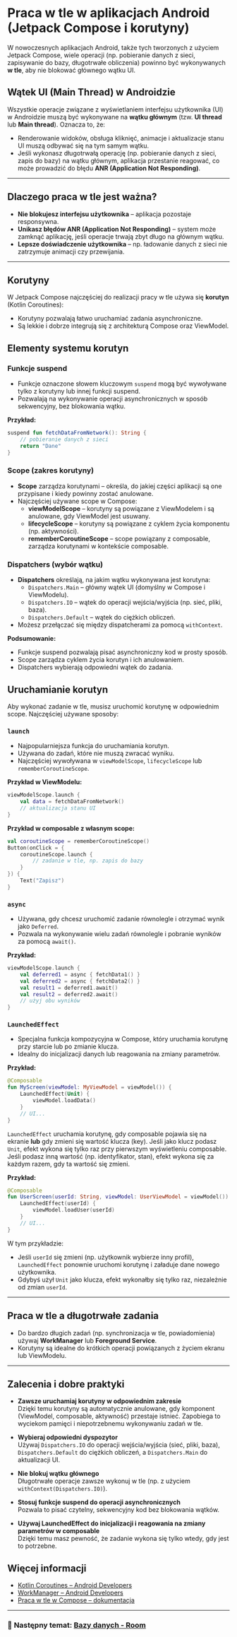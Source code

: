 # Praca w tle w aplikacjach Android (Jetpack Compose i korutyny)

W nowoczesnych aplikacjach Android, także tych tworzonych z użyciem Jetpack Compose, wiele operacji (np. pobieranie danych z sieci, zapisywanie do bazy, długotrwałe obliczenia) powinno być wykonywanych **w tle**, aby nie blokować głównego wątku UI.

## Wątek UI (Main Thread) w Androidzie

Wszystkie operacje związane z wyświetlaniem interfejsu użytkownika (UI) w Androidzie muszą być wykonywane na **wątku głównym** (tzw. **UI thread** lub **Main thread**). Oznacza to, że:

- Renderowanie widoków, obsługa kliknięć, animacje i aktualizacje stanu UI muszą odbywać się na tym samym wątku.
- Jeśli wykonasz długotrwałą operację (np. pobieranie danych z sieci, zapis do bazy) na wątku głównym, aplikacja przestanie reagować, co może prowadzić do błędu **ANR (Application Not Responding)**.
  
---

## Dlaczego praca w tle jest ważna?

- **Nie blokujesz interfejsu użytkownika** – aplikacja pozostaje responsywna.
- **Unikasz błędów ANR (Application Not Responding)** – system może zamknąć aplikację, jeśli operacje trwają zbyt długo na głównym wątku.
- **Lepsze doświadczenie użytkownika** – np. ładowanie danych z sieci nie zatrzymuje animacji czy przewijania.

---

## Korutyny

W Jetpack Compose najczęściej do realizacji pracy w tle używa się **korutyn** (Kotlin Coroutines):

- Korutyny pozwalają łatwo uruchamiać zadania asynchroniczne.
- Są lekkie i dobrze integrują się z architekturą Compose oraz ViewModel.

## Elementy systemu korutyn

### Funkcje suspend

- Funkcje oznaczone słowem kluczowym `suspend` mogą być wywoływane tylko z korutyny lub innej funkcji suspend.
- Pozwalają na wykonywanie operacji asynchronicznych w sposób sekwencyjny, bez blokowania wątku.

**Przykład:**
```kotlin
suspend fun fetchDataFromNetwork(): String {
    // pobieranie danych z sieci
    return "Dane"
}
```

### Scope (zakres korutyny)

- **Scope** zarządza korutynami – określa, do jakiej części aplikacji są one przypisane i kiedy powinny zostać anulowane.
- Najczęściej używane scope w Compose:
  - **viewModelScope** – korutyny są powiązane z ViewModelem i są anulowane, gdy ViewModel jest usuwany.
  - **lifecycleScope** – korutyny są powiązane z cyklem życia komponentu (np. aktywności).
  - **rememberCoroutineScope** – scope powiązany z composable, zarządza korutynami w kontekście composable.


### Dispatchers (wybór wątku)

- **Dispatchers** określają, na jakim wątku wykonywana jest korutyna:
  - `Dispatchers.Main` – główny wątek UI (domyślny w Compose i ViewModelu).
  - `Dispatchers.IO` – wątek do operacji wejścia/wyjścia (np. sieć, pliki, baza).
  - `Dispatchers.Default` – wątek do ciężkich obliczeń.
- Możesz przełączać się między dispatcherami za pomocą `withContext`.

**Podsumowanie:**
- Funkcje suspend pozwalają pisać asynchroniczny kod w prosty sposób.
- Scope zarządza cyklem życia korutyn i ich anulowaniem.
- Dispatchers wybierają odpowiedni wątek do zadania.

  
## Uruchamianie korutyn

Aby wykonać zadanie w tle, musisz uruchomić korutynę w odpowiednim scope. Najczęściej używane sposoby:

### `launch`

- Najpopularniejsza funkcja do uruchamiania korutyn.
- Używana do zadań, które nie muszą zwracać wyniku.
- Najczęściej wywoływana w `viewModelScope`, `lifecycleScope` lub `rememberCoroutineScope`.

**Przykład w ViewModelu:**
```kotlin
viewModelScope.launch {
    val data = fetchDataFromNetwork()
    // aktualizacja stanu UI
}
```

**Przykład w composable z własnym scope:**
```kotlin
val coroutineScope = rememberCoroutineScope()
Button(onClick = {
    coroutineScope.launch {
        // zadanie w tle, np. zapis do bazy
    }
}) {
    Text("Zapisz")
}
```

### `async`

- Używana, gdy chcesz uruchomić zadanie równolegle i otrzymać wynik jako `Deferred`.
- Pozwala na wykonywanie wielu zadań równolegle i pobranie wyników za pomocą `await()`.

**Przykład:**
```kotlin
viewModelScope.launch {
    val deferred1 = async { fetchData1() }
    val deferred2 = async { fetchData2() }
    val result1 = deferred1.await()
    val result2 = deferred2.await()
    // użyj obu wyników
}
```

### `LaunchedEffect`

- Specjalna funkcja kompozycyjna w Compose, który uruchamia korutynę przy starcie  lub po zmianie klucza.
- Idealny do inicjalizacji danych lub reagowania na zmiany parametrów.

**Przykład:**
```kotlin
@Composable
fun MyScreen(viewModel: MyViewModel = viewModel()) {
    LaunchedEffect(Unit) {
        viewModel.loadData()
    }
    // UI...
}
```
`LaunchedEffect` uruchamia korutynę, gdy composable pojawia się na ekranie **lub** gdy zmieni się wartość klucza (key). Jeśli jako klucz podasz `Unit`, efekt wykona się tylko raz przy pierwszym wyświetleniu composable. Jeśli podasz inną wartość (np. identyfikator, stan), efekt wykona się za każdym razem, gdy ta wartość się zmieni.

**Przykład:**
```kotlin
@Composable
fun UserScreen(userId: String, viewModel: UserViewModel = viewModel()) {
    LaunchedEffect(userId) {
        viewModel.loadUser(userId)
    }
    // UI...
}
```
W tym przykładzie:
- Jeśli `userId` się zmieni (np. użytkownik wybierze inny profil), `LaunchedEffect` ponownie uruchomi korutynę i załaduje dane nowego użytkownika.
- Gdybyś użył `Unit` jako klucza, efekt wykonałby się tylko raz, niezależnie od zmian `userId`.

---

## Praca w tle a długotrwałe zadania

- Do bardzo długich zadań (np. synchronizacja w tle, powiadomienia) używaj **WorkManager** lub **Foreground Service**.
- Korutyny są idealne do krótkich operacji powiązanych z życiem ekranu lub ViewModelu.

---

## Zalecenia i dobre praktyki  

- **Zawsze uruchamiaj korutyny w odpowiednim zakresie**  
  Dzięki temu korutyny są automatycznie anulowane, gdy komponent (ViewModel, composable, aktywność) przestaje istnieć. Zapobiega to wyciekom pamięci i niepotrzebnemu wykonywaniu zadań w tle.

- **Wybieraj odpowiedni dyspozytor**  
  Używaj `Dispatchers.IO` do operacji wejścia/wyjścia (sieć, pliki, baza), `Dispatchers.Default` do ciężkich obliczeń, a `Dispatchers.Main` do aktualizacji UI.

- **Nie blokuj wątku głównego**  
  Długotrwałe operacje zawsze wykonuj w tle (np. z użyciem `withContext(Dispatchers.IO)`).

- **Stosuj funkcje suspend do operacji asynchronicznych**  
  Pozwala to pisać czytelny, sekwencyjny kod bez blokowania wątków.

- **Używaj LaunchedEffect do inicjalizacji i reagowania na zmiany parametrów w composable**  
  Dzięki temu masz pewność, że zadanie wykona się tylko wtedy, gdy jest to potrzebne.

  
## Więcej informacji

- [Kotlin Coroutines – Android Developers](https://developer.android.com/kotlin/coroutines)
- [WorkManager – Android Developers](https://developer.android.com/topic/libraries/architecture/workmanager)
- [Praca w tle w Compose – dokumentacja](https://developer.android.com/jetpack/compose/side-effects#launchedeffect)

---

### 🧭 **Następny temat:** [Bazy danych - Room](11%20Bazy%20danych%20-%20Room.md)